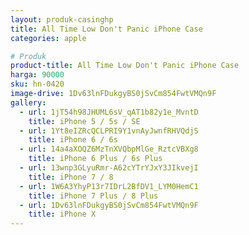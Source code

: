 ```yaml
---
layout: produk-casinghp
title: All Time Low Don't Panic iPhone Case
categories: apple

# Produk
product-title: All Time Low Don't Panic iPhone Case
harga: 90000
sku: hn-0420
image-drive: 1Dv63lnFDukgyBS0jSvCm854FwtVMQn9F
gallery:
  - url: 1jT54h98JHUML6sV_qAT1b82y1e_MvntD
    title: iPhone 5 / 5s / SE
  - url: 1Yt8eIZRcQCLPRI9Y1vnAyJwnfRHVQdjS
    title: iPhone 6 / 6s
  - url: 14a4aXOQZ6MzTnXVQbpMlGe_RztcVBXg8
    title: iPhone 6 Plus / 6s Plus
  - url: 13wnp3GLyuRmr-A62cYTrYJxY3JIkvejI
    title: iPhone 7 / 8
  - url: 1W6A3YhyP13r7IDrL2BfDV1_LYM0HemC1
    title: iPhone 7 Plus / 8 Plus
  - url: 1Dv63lnFDukgyBS0jSvCm854FwtVMQn9F
    title: iPhone X
---
```

